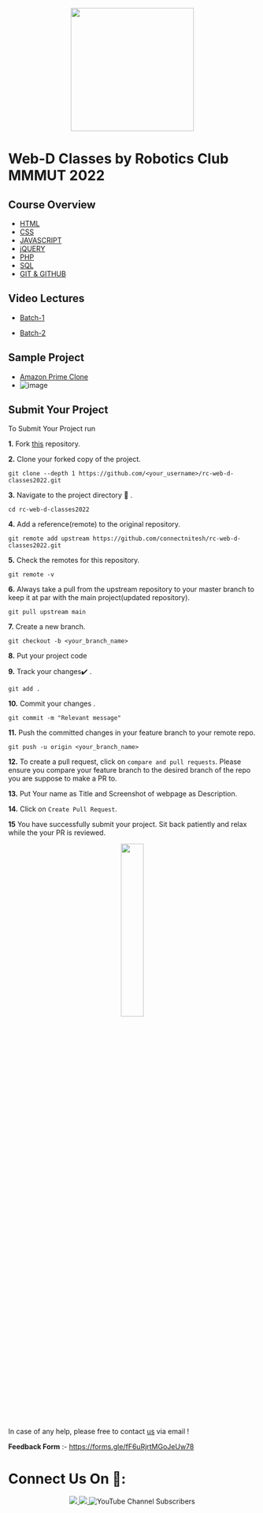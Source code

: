 
<p align="center">
  <img src="https://user-images.githubusercontent.com/79007697/182215898-019a3215-c21f-4233-948a-32b929db89e6.jpg" width="250" />
</p>

# Web-D Classes by Robotics Club MMMUT 2022


## Course Overview

 - [HTML](https://rcmmmut.in/)
 - [CSS](https://rcmmmut.in/)
 - [JAVASCRIPT](https://rcmmmut.in/)
 - [jQUERY](https://rcmmmut.in/)
 - [PHP](https://rcmmmut.in/)
 - [SQL](https://rcmmmut.in/)
 - [GIT & GITHUB](https://rcmmmut.in/)


## Video Lectures
- [Batch-1](https://youtube.com/playlist?list=PLL92E0C0I-ouyz5RSMYXLjFJ3Nrn0gZDt)

- [Batch-2](https://youtube.com/playlist?list=PLL92E0C0I-ourJLV2Ym3s7S0teCJ6RX4p)

## Sample Project
- [Amazon Prime Clone](https://github.com/kshitiz-patel/Robotics-Club-Web-Development-Classes-2021-22/)
- ![image](https://user-images.githubusercontent.com/79007697/153775543-d26b87f4-bb2d-4c44-9486-16e50ad7aed1.png)



## Submit Your Project


To Submit Your Project run

**1.** Fork [this](https://github.com/connectnitesh/rc-web-d-classes2022.git) repository.

**2.** Clone your forked copy of the project.

```
git clone --depth 1 https://github.com/<your_username>/rc-web-d-classes2022.git
```

**3.** Navigate to the project directory :file_folder: .

```
cd rc-web-d-classes2022

```

**4.** Add a reference(remote) to the original repository.

```
git remote add upstream https://github.com/connectnitesh/rc-web-d-classes2022.git
```

**5.** Check the remotes for this repository.

```
git remote -v
```

**6.** Always take a pull from the upstream repository to your master branch to keep it at par with the main project(updated repository).

```
git pull upstream main
```

**7.** Create a new branch.

```
git checkout -b <your_branch_name>
```

**8.** Put your project code



**9.** Track your changes:heavy_check_mark: .

```
git add .
```

**10.** Commit your changes .

```
git commit -m "Relevant message"
```

**11.** Push the committed changes in your feature branch to your remote repo.

```
git push -u origin <your_branch_name>
```

**12.** To create a pull request, click on `compare and pull requests`. Please ensure you compare your feature branch to the desired branch of the repo you are suppose to make a PR to.

**13.** Put Your name as Title and Screenshot of webpage as Description.

**14.** Click on `Create Pull Request`.

**15** You have successfully submit your project. Sit back patiently and relax while the your PR is reviewed.

<p align="center"><img src="https://media.giphy.com/media/l49JNZ87F3AmPoH0A/giphy.gif" width=30%></p>


In case of any help, please free to contact [us](mailto:connectnitesh8@gmail.com) via email !

**Feedback Form** :- 
https://forms.gle/fF6uRjrtMGoJeUw78

# Connect Us On 🤝:
<p align="center">
  <a href="https://www.instagram.com/robotics_club_mmmut/">
    <img src="https://img.shields.io/badge/Instagram-E4405F?style=for-the-badge&logo=instagram&logoColor=white">
  </a>
<a href="https://www.facebook.com/roboticsclub.mmmut">
    <img src="https://img.shields.io/badge/Facebook-1877F2?style=for-the-badge&logo=facebook&logoColor=white">
  </a>
<img alt="YouTube Channel Subscribers" src="https://img.shields.io/youtube/channel/subscribers/UCq1SGYOxepwOHBE8eQcE_Pg?style=social">

